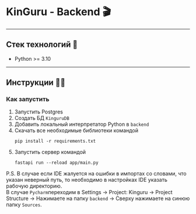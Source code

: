 # KinGuru - Backend 🎬
___

## Стек технологий 📝
- Python >= 3.10

___

## Инструкции 🧑‍💻
### Как запустить
1. Запустить Postgres
2. Создать БД `KinguruDB`
3. Добавить локальный интерпретатор Python в `backend` 
4. Скачать все необходимые библиотеки командой
    ```shell
    pip install -r requirements.txt
    ```
5. Запустить сервер командой
    ```shell
    fastapi run --reload app/main.py
    ```

P.S. В случае если IDE жалуется на ошибки в импортах со словами,
что указан неверный путь, то необходимо в настройках IDE указать
рабочую директорию.\
В случае `Pycharm`переходим в Settings -> Project: Kinguru -> Project Structure
-> Нажимаете на папку `backend` -> Сверху нажимаете на синюю папку `Sources`.
